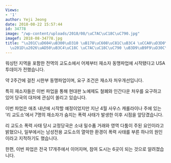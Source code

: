 ```yaml
---
Views:
- '1'
author: Yeji Jeong
date: 2018-08-22 15:57:44
id: 34778
image: "/wp-content/uploads/2018/08/\uC7AC\uC18C\uC790.jpg"
imagef: 2018-08-34778.jpg
title: "\u201C\uD604\uB300\uD310 \uB178\uC608\uC81C\uB3C4 \uCCA0\uD3D0\uD558\uB77C\
  \u201D\u2026\uAD50\uB3C4\uC18C \uC7AC\uC18C\uC790 \uB3D9\uB9F9\uD30C\uC5C5"
---
```


워싱턴 지역을 포함한 전역의 교도소에서 어제부터 재소자 동맹파업에 시작됐다고 USA투데이가 전했습니다.

약 2주간에 걸친 시한부 동맹파업이며, 요구 조건은 재소자 처우개선입니다.

특히 재소자들은 이번 파업을 통해 현대판 노예제도 철폐와 인간다운 처우를 요구하고 있어 당국의 대처에 관심이 쏠리고 있습니다.

이번 파업은 애초 내년에 시작할 예정이었지만 지난 4월 사우스 캐롤라이나 주에 있는 ‘리 교도소’에서 7명의 재소자가 숨지는 폭력 사태가 발생한 이후 시점을 앞당겼습니다.

리 교도소 폭력 사태 당시 교정당국은 소내 밀수품 거래와 영역 다툼이 주된 요인이라고 밝혔으나, 일부에서는 남성전용 교도소의 열악한 환경이 폭력 사태를 부른 하나의 원인이라고 지적하기도 했습니다.

한편, 이번 파업은 전국 17개주에서 이어지며, 참여 도시는 6곳이 되는 것으로 알려졌습니다.
